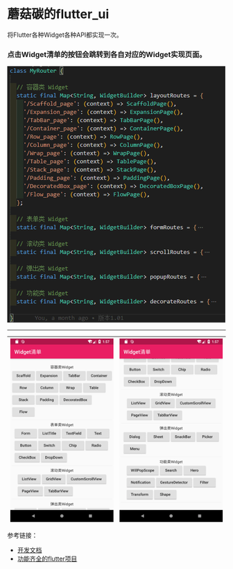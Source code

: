 # 蘑菇碳的flutter_ui

将Flutter各种Widget各种API都实现一次。

### 点击Widget清单的按钮会跳转到各自对应的Widget实现页面。

![效果图9](/assets/img/9.png)

***

|![效果图1](/assets/img/1.png)|![效果图2](/assets/img/2.png)|
|---|---|

参考链接：
- [开发文档](https://flutter.io/docs/get-started/codelab)
- [功能齐全的flutter项目](https://github.com/zhongmeizhi/fultter-example-app)
